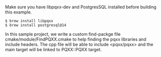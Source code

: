 Make sure you have libpqxx-dev and PostgresSQL installed before building this example.

```
$ brew install libpqxx
$ brew install postgresql@14
```

In this sample project, we write a custom find-packge file 
        cmake/module/FindPQXX.cmake 
to help finding the pqxx libraries and include headers. The cpp file will be 
able to include <pqxx/pqxx> and the main target will be linked to 
PQXX::PQXX target. 

